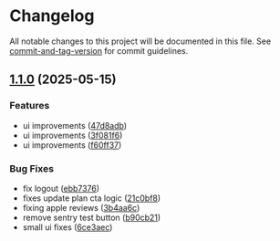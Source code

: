 # Changelog

All notable changes to this project will be documented in this file. See [commit-and-tag-version](https://github.com/absolute-version/commit-and-tag-version) for commit guidelines.

## [1.1.0](https://github.com/kairala/legendei-app/compare/v0.0.1...v1.1.0) (2025-05-15)


### Features

* ui improvements ([47d8adb](https://github.com/kairala/legendei-app/commit/47d8adbf0529eefd0fc237c941eae13529513504))
* ui improvements ([3f081f6](https://github.com/kairala/legendei-app/commit/3f081f63b27a8d7c96c03c6507a7c63cf4659347))
* ui improvements ([f60ff37](https://github.com/kairala/legendei-app/commit/f60ff3733415ea7fa10f1b9461620fcf9e413460))


### Bug Fixes

* fix logout ([ebb7376](https://github.com/kairala/legendei-app/commit/ebb7376ff475b60962da12ffb98bda6eb5ec70fc))
* fixes update plan cta logic ([21c0bf8](https://github.com/kairala/legendei-app/commit/21c0bf8138731e9f180c409856587e55b31d0321))
* fixing apple reviews ([3b4aa6c](https://github.com/kairala/legendei-app/commit/3b4aa6c59cc3a994c3c7864e40f833b3bab00ec0))
* remove sentry test button ([b90cb21](https://github.com/kairala/legendei-app/commit/b90cb217cb5806b512c3e557c2eb5e333f765c99))
* small ui fixes ([6ce3aec](https://github.com/kairala/legendei-app/commit/6ce3aec73d57e2e33f7e278fd64c349f2dd7252e))
